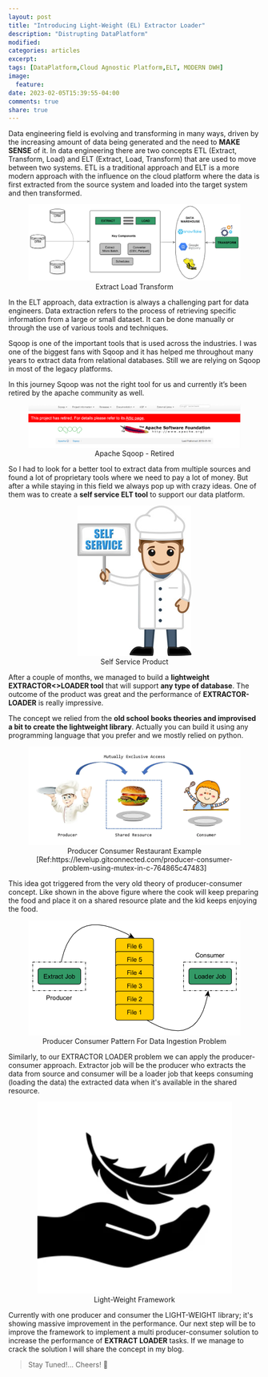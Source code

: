 ```yaml
---
layout: post
title: "Introducing Light-Weight (EL) Extractor Loader"
description: "Distrupting DataPlatform"
modified:
categories: articles
excerpt:
tags: [DataPlatform,Cloud Agnostic Platform,ELT, MODERN DWH]
image:
  feature:
date: 2023-02-05T15:39:55-04:00
comments: true
share: true
---
```



Data engineering field is evolving and transforming in many ways, driven by the increasing amount of data being generated and the need to **MAKE SENSE** of it. In data engineering there are two concepts ETL (Extract, Transform, Load) and ELT (Extract, Load, Transform) that are used to move between two systems. ETL is a traditional approach and ELT is a more modern approach with the influence on the cloud platform where the data is first extracted from the source system and loaded into the target system and then transformed. 

<figure style="text-align: center;">
  <a href="/articles/ELT-diagram.png"><img src="/articles/ELT-diagram.png" alt="image" ></a>
  <figcaption>Extract Load Transform</figcaption>
</figure>

In the ELT approach, data extraction is always a challenging part for data engineers. Data extraction  refers to the process of retrieving specific information from a large or small dataset. It can be done manually or through the use of various tools and techniques. 

Sqoop is one of the important tools that is used across the industries. I was one of the biggest fans with Sqoop and it has helped me throughout many years to extract data from relational databases. Still we are relying on Sqoop in most of the legacy platforms. 

In this journey Sqoop was not the right tool for us and currently it’s been retired by the apache community as well. 

<figure style="text-align: center;">
	<a href="/articles/retired-sqoop.PNG"><img src="/articles/retired-sqoop.PNG" alt="image"></a>
  <figcaption>Apache Sqoop - Retired</figcaption>
</figure>

So I  had to look for a better tool to extract data from multiple sources and found a lot of proprietary tools where we need to pay a lot of money. But after a while staying in this field we always pop up with crazy ideas. One of them was to create a **self service ELT tool** to support our data platform. 

<figure style="text-align: center;">
  <a href="/articles/self-service.jpg"><img src="/articles/self-service.jpg" alt="image"></a>
    <figcaption>Self Service Product</figcaption>
</figure>

After a couple of months, we managed  to build a **lightweight EXTRACTOR<>LOADER tool** that will support **any type of database**. The outcome of the product was great and the performance of **EXTRACTOR-LOADER** is really impressive. 

The concept we relied from the **old school books theories and improvised a bit to create the lightweight library**. Actually you can build it using any programming language that you prefer and we mostly relied on python. 


<figure style="text-align: center;">
	<a href="/articles/producer-consumer-restaurant.webp"><img src="/articles/producer-consumer-restaurant.webp" alt="image" ></a>
    <figcaption>Producer Consumer Restaurant Example [Ref:https://levelup.gitconnected.com/producer-consumer-problem-using-mutex-in-c-764865c47483]</figcaption>
</figure>

This idea got triggered from the very old theory of producer-consumer concept. Like shown in the above figure where the cook will keep preparing the food and place it on a shared resource plate and the kid keeps enjoying the food. 

<figure style="text-align: center;">
	<a href="/articles/producer-consumer-pattern.png"><img src="/articles/producer-consumer-pattern.png" alt="image"></a>
    <figcaption>Producer Consumer Pattern For Data Ingestion Problem</figcaption>
</figure>

Similarly, to our EXTRACTOR LOADER  problem we can apply the producer-consumer approach. 
Extractor job will be the producer who extracts the data from source and consumer will be a loader job that keeps consuming (loading the data) the extracted  data  when it's available in the shared resource.

<figure style="text-align: center;">
  <a href="/articles/light-weight.PNG"><img src="/articles/light-weight.PNG" alt="image"></a>
    <figcaption>Light-Weight Framework</figcaption>
</figure>

Currently with one producer and consumer the LIGHT-WEIGHT library; it's showing massive improvement in the performance. Our next step will be to improve the framework to implement a multi producer-consumer solution to increase the performance of **EXTRACT LOADER** tasks. If we manage  to  crack the solution I will share the concept in my blog.

> Stay Tuned!... Cheers! 🍺



